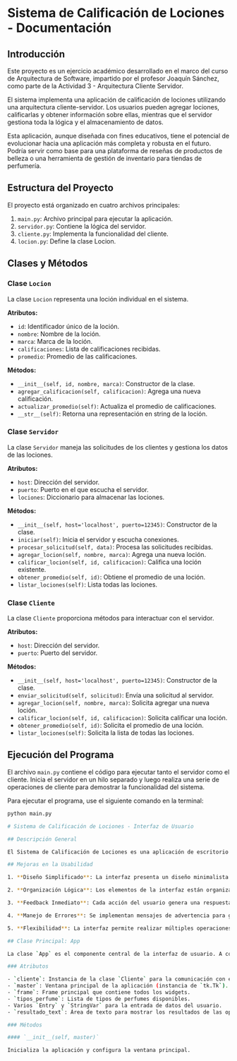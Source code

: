 # Sistema de Calificación de Lociones - Documentación

## Introducción
Este proyecto es un ejercicio académico desarrollado en el marco del curso de Arquitectura de Software, impartido por el profesor Joaquín Sánchez, como parte de la Actividad 3 - Arquitectura Cliente Servidor.

El sistema implementa una aplicación de calificación de lociones utilizando una arquitectura cliente-servidor. Los usuarios pueden agregar lociones, calificarlas y obtener información sobre ellas, mientras que el servidor gestiona toda la lógica y el almacenamiento de datos.

Esta aplicación, aunque diseñada con fines educativos, tiene el potencial de evolucionar hacia una aplicación más completa y robusta en el futuro. Podría servir como base para una plataforma de reseñas de productos de belleza o una herramienta de gestión de inventario para tiendas de perfumería.

## Estructura del Proyecto
El proyecto está organizado en cuatro archivos principales:

1. `main.py`: Archivo principal para ejecutar la aplicación.
2. `servidor.py`: Contiene la lógica del servidor.
3. `cliente.py`: Implementa la funcionalidad del cliente.
4. `locion.py`: Define la clase Locion.

## Clases y Métodos

### Clase `Locion`
La clase `Locion` representa una loción individual en el sistema.

**Atributos:**
- `id`: Identificador único de la loción.
- `nombre`: Nombre de la loción.
- `marca`: Marca de la loción.
- `calificaciones`: Lista de calificaciones recibidas.
- `promedio`: Promedio de las calificaciones.

**Métodos:**
- `__init__(self, id, nombre, marca)`: Constructor de la clase.
- `agregar_calificacion(self, calificacion)`: Agrega una nueva calificación.
- `actualizar_promedio(self)`: Actualiza el promedio de calificaciones.
- `__str__(self)`: Retorna una representación en string de la loción.

### Clase `Servidor`
La clase `Servidor` maneja las solicitudes de los clientes y gestiona los datos de las lociones.

**Atributos:**
- `host`: Dirección del servidor.
- `puerto`: Puerto en el que escucha el servidor.
- `lociones`: Diccionario para almacenar las lociones.

**Métodos:**
- `__init__(self, host='localhost', puerto=12345)`: Constructor de la clase.
- `iniciar(self)`: Inicia el servidor y escucha conexiones.
- `procesar_solicitud(self, data)`: Procesa las solicitudes recibidas.
- `agregar_locion(self, nombre, marca)`: Agrega una nueva loción.
- `calificar_locion(self, id, calificacion)`: Califica una loción existente.
- `obtener_promedio(self, id)`: Obtiene el promedio de una loción.
- `listar_lociones(self)`: Lista todas las lociones.

### Clase `Cliente`
La clase `Cliente` proporciona métodos para interactuar con el servidor.

**Atributos:**
- `host`: Dirección del servidor.
- `puerto`: Puerto del servidor.

**Métodos:**
- `__init__(self, host='localhost', puerto=12345)`: Constructor de la clase.
- `enviar_solicitud(self, solicitud)`: Envía una solicitud al servidor.
- `agregar_locion(self, nombre, marca)`: Solicita agregar una nueva loción.
- `calificar_locion(self, id, calificacion)`: Solicita calificar una loción.
- `obtener_promedio(self, id)`: Solicita el promedio de una loción.
- `listar_lociones(self)`: Solicita la lista de todas las lociones.

## Ejecución del Programa
El archivo `main.py` contiene el código para ejecutar tanto el servidor como el cliente. Inicia el servidor en un hilo separado y luego realiza una serie de operaciones de cliente para demostrar la funcionalidad del sistema.

Para ejecutar el programa, use el siguiente comando en la terminal:

```bash
python main.py

# Sistema de Calificación de Lociones - Interfaz de Usuario

## Descripción General

El Sistema de Calificación de Lociones es una aplicación de escritorio diseñada para proporcionar una interfaz de usuario intuitiva y fácil de usar para la gestión y calificación de lociones. Esta interfaz está desarrollada utilizando la biblioteca Tkinter de Python, lo que garantiza una experiencia de usuario consistente en diferentes plataformas.

## Mejoras en la Usabilidad

1. **Diseño Simplificado**: La interfaz presenta un diseño minimalista y directo, reduciendo la curva de aprendizaje para nuevos usuarios.

2. **Organización Lógica**: Los elementos de la interfaz están organizados de manera secuencial, siguiendo el flujo natural de las operaciones (agregar, calificar, obtener promedio, listar).

3. **Feedback Inmediato**: Cada acción del usuario genera una respuesta visible en el área de resultados, proporcionando confirmación inmediata de las operaciones realizadas.

4. **Manejo de Errores**: Se implementan mensajes de advertencia para guiar al usuario en caso de entradas incorrectas o campos faltantes.

5. **Flexibilidad**: La interfaz permite realizar múltiples operaciones sin necesidad de navegar entre diferentes ventanas.

## Clase Principal: App

La clase `App` es el componente central de la interfaz de usuario. A continuación, se detallan sus atributos y métodos principales:

### Atributos

- `cliente`: Instancia de la clase `Cliente` para la comunicación con el servidor.
- `master`: Ventana principal de la aplicación (instancia de `tk.Tk`).
- `frame`: Frame principal que contiene todos los widgets.
- `tipos_perfume`: Lista de tipos de perfumes disponibles.
- Varios `Entry` y `StringVar` para la entrada de datos del usuario.
- `resultado_text`: Área de texto para mostrar los resultados de las operaciones.

### Métodos

#### `__init__(self, master)`

Inicializa la aplicación y configura la ventana principal.


